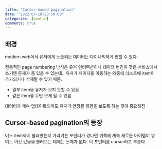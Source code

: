 ```yaml
---
title: "Cursor-based pagination"
date: "2022-07-18T23:50:00"
categories: [apollo]
comments: true
---
```


## 배경

modern web에서 유저에게 노출되는 데이터는 다이나믹하게 변할 수 있다. 

전통적인 page numbering 방식은 유저 인터랙션이나 데이터 변경이 잦은 서비스에서 쓰기엔 문제가 좀 있을 수 있는데.. 유저가 페이지를 이동하는 와중에 리스트에 item이 추가되거나 삭제될 수 있기 때문.

- 일부 item을 유저가 보지 못할 수 있음
- 같은 item을 두번 보게 될 수 있음

데이터가 계속 업데이트되어도 유저가 안정된 화면을 보도록 하는 것이 중요해짐

## ****Cursor-based pagination의 등장****

어느 item까지 불러왔는지 가리키는 포인터가 있다면 위쪽에 계속 새로운 아이템이 쌓여도 이전 값들을 불러오는 데에는 문제가 없다. 이 포인터를 cursor라고 부른다.